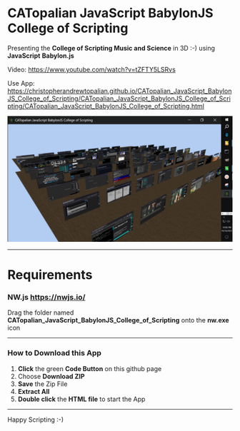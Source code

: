 # CATopalian JavaScript BabylonJS College of Scripting
Presenting the **College of Scripting Music and Science** in 3D :-) using **JavaScript** **Babylon.js**

Video: https://www.youtube.com/watch?v=tZFTY5LSRvs

Use App: https://christopherandrewtopalian.github.io/CATopalian_JavaScript_BabylonJS_College_of_Scripting/CATopalian_JavaScript_BabylonJS_College_of_Scripting/CATopalian_JavaScript_BabylonJS_College_of_Scripting.html

![001](CATopalian_JavaScript_BabylonJS_College_of_Scripting/src/media/textures/screenshots/CATopalian_JavaScript_BabylonJS_College_of_Scripting_001.PNG)

---

# Requirements
### NW.js https://nwjs.io/

Drag the folder named **CATopalian_JavaScript_BabylonJS_College_of_Scripting** onto the **nw.exe** icon

---

### How to Download this App
1. **Click** the green **Code Button** on this github page
2. Choose **Download ZIP**
3. **Save** the Zip File
4. **Extract All**
5. **Double click** the **HTML file** to start the App

---

Happy Scripting :-)

